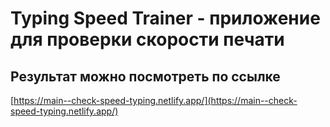 # Typing Speed Trainer - приложение для проверки скорости печати
## Результат можно посмотреть по ссылке
[https://main--check-speed-typing.netlify.app/](https://main--check-speed-typing.netlify.app/)
